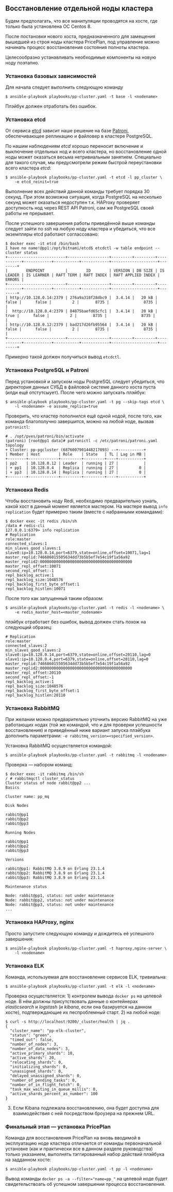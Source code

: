 ## Восстановление отдельной ноды кластера

Будем предполагать, что все манипуляции проводятся на хосте, где только была
установлена ОС Centos 8.

После постановки нового хоста, предназначенного для замещения вышедшей из
строя ноды кластера PricePlan, под управление можно начинать процесс
восстановления состояния полноты кластера.

Целесообразно устанавливать необходимые компоненты на новую ноду поэтапно.

### Установка базовых зависимостей

Для начала следует выполнить следующую команду

```
$ ansible-playbook playbooks/pp-cluster.yaml -t base -l <nodename>
```

Плэйбук должен отработать без ошибок.

### Установка etcd

От сервиса [etcd](https://etcd.io/) зависит наше решение на базе
[Patroni](https://patroni.readthedocs.io/), обеспечивающее репликацию и
файловер в кластере PostgreSQL.

По нашим наблюдениям *etcd* хорошо переносит включение и выключение отдельных
нод и всего кластера, но восстановление одной ноды может оказаться весьма
нетривиальным занятием. Специально для такого случая, мы предусмотрели
режим быстрой переустановки всего кластера *etcd*:

```
$ ansible-playbook playbooks/pp-cluster.yaml -t etcd -l pp_cluster \
	-e etcd_reinit=true
```

Выполнение всех действий данной команды требует порядка 30 секунд. При этом
возможна ситуация, когда PostgreSQL на несколько секунд может оказаться
недоступен т.к. HAProxy проверяет доступность нод через REST API Patroni, сам
же PostgreSQL своей работы не прерывает.

После успешного завершения работы приведённой выше команды следует зайти по
*ssh* на любую ноду кластера и убедиться, что все экземпляры etcd работают
соглассовано:

```
$ docker exec -it etcd /bin/bash
I have no name!@pp1:/opt/bitnami/etcd$ etcdctl -w table endpoint --cluster status
+-------------------------+------------------+---------+---------+-----------+------------+-----------+------------+--------------------+--------+
|        ENDPOINT         |        ID        | VERSION | DB SIZE | IS LEADER | IS LEARNER | RAFT TERM | RAFT INDEX | RAFT APPLIED INDEX | ERRORS |
+-------------------------+------------------+---------+---------+-----------+------------+-----------+------------+--------------------+--------+
| http://10.128.0.14:2379 | 276a9a318f28dbc9 |  3.4.14 |   20 kB |     false |      false |         2 |       8735 |               8735 |        |
|  http://10.128.0.4:2379 | 84875baefd65cfc1 |  3.4.14 |   20 kB |      true |      false |         2 |       8735 |               8735 |        |
| http://10.128.0.12:2379 | bad217d26fb95564 |  3.4.14 |   20 kB |     false |      false |         2 |       8735 |               8735 |        |
+-------------------------+------------------+---------+---------+-----------+------------+-----------+------------+--------------------+--------+
```

Примерно такой должен получиться вывод `etcdctl`.

### Установка PostgreSQL и Patroni

Перед установкой и запуском ноды PostgreSQL следует убедиться, что директория
данных СУБД в файловой системе данного хоста пуста (илди ещё отстутсыует).
После чего можно запускать плэйбук:

```
$ ansible-playbook playbooks/pp-cluster.yaml -t pg --skip-tags etcd \
	-l <nodename> -e assume_replica=true
```

Проверить, что кластер пополнился ещё одной нодой, после того, как команда
благополучно завершится, можно на любой ноде, вызвав `patronictl`:

```
# . /opt/pves/patroni/bin/activate
(patroni) [root@pp1 data]# patronictl -c /etc/patroni/patroni.yaml topology
+ Cluster: pp-pgcluster (6876007901448217093) --+-----------+
| Member | Host        | Role    | State   | TL | Lag in MB |
+--------+-------------+---------+---------+----+-----------+
| pp2    | 10.128.0.12 | Leader  | running | 27 |           |
| + pp1  | 10.128.0.4  | Replica | running | 27 |         0 |
| + pp3  | 10.128.0.14 | Replica | running | 27 |         0 |
+--------+-------------+---------+---------+----+-----------+
```

### Установка Redis

Чтобы восстановить ноду Redi, необходимо предварительно узнать, какой хост
в данный момент является мастером. На мастере вывод `info replication`
будет примерно таким (вместе с набранными командами):

```
$ docker exec -it redis /bin/sh
/data # redis-cli
127.0.0.1:6379> info replication
# Replication
role:master
connected_slaves:1
min_slaves_good_slaves:1
slave0:ip=10.128.0.14,port=6379,state=online,offset=10071,lag=1
master_replid:746686015505634dd73b5b5ef7e54c19f1a56a92
master_replid2:0000000000000000000000000000000000000000
master_repl_offset:10071
second_repl_offset:-1
repl_backlog_active:1
repl_backlog_size:1048576
repl_backlog_first_byte_offset:1
repl_backlog_histlen:10071
```

После того как запущенный таким образом:

```
$ ansible-playbook playbooks/pp-cluster.yaml -t redis -l <nodename> \
	-e redis_master_host=<master_nodename>

```

плэйбук отработает без ошибок, вывод должен стать похож на следующий образец:

```
# Replication
role:master
connected_slaves:2
min_slaves_good_slaves:2
slave0:ip=10.128.0.14,port=6379,state=online,offset=20110,lag=0
slave1:ip=10.128.0.4,port=6379,state=online,offset=20110,lag=0
master_replid:746686015505634dd73b5b5ef7e54c19f1a56a92
master_replid2:0000000000000000000000000000000000000000
master_repl_offset:20110
second_repl_offset:-1
repl_backlog_active:1
repl_backlog_size:1048576
repl_backlog_first_byte_offset:1
repl_backlog_histlen:20110
```

### Установка RabbitMQ

При желании можно предварительно уточнить версию RabbitMQ на уже работающих
нодах (той же командой, что и для проверки успешности восстановления) и
приведённый ниже вариант запуска плэйбука дополнить параметрами:
`-e rabbitmq_version=<specified_version>`.

Установка RabbitMQ осуществляется командой:

```
$ ansible-playbook playbooks/pp-cluster.yaml -t rabbitmq -l <nodename>
```

Проверка — набором команд:

```
$ docker exec -it rabbitmq /bin/sh
/ # rabbitmqctl cluster_status
Cluster status of node rabbit@pp2 ...
Basics

Cluster name: pp_mq

Disk Nodes

rabbit@pp1
rabbit@pp2
rabbit@pp3

Running Nodes

rabbit@pp1
rabbit@pp2
rabbit@pp3

Versions

rabbit@pp1: RabbitMQ 3.8.9 on Erlang 23.1.4
rabbit@pp2: RabbitMQ 3.8.9 on Erlang 23.1.4
rabbit@pp3: RabbitMQ 3.8.9 on Erlang 23.1.4

Maintenance status

Node: rabbit@pp1, status: not under maintenance
Node: rabbit@pp2, status: not under maintenance
Node: rabbit@pp3, status: not under maintenance
...
```

### Установка HAProxy, nginx

Просто запустите следующую команду и дождитесь её успешного завершения:

```
$ ansible-playbook playbooks/pp-cluster.yaml -t haproxy,nginx-server \
	-l <nodename>
```

### Установка ELK

Команда, используемая для восстановление сервисов ELK, тривиальна:

```
$ ansible-playbook playbooks/pp-cluster.yaml -t elk -l <nodename>
```

Проверка осуществляется: 1) контролем вывода `docker ps` на целевой ноде.
В нём должны присутствовать данные о контейнерах *elasticsearch* и
*logstash* (и *kibana*, если она базируется на данном хосте), подтверждающие
их песпроблемный старт. 2) на любой ноде:

```
$ curl -s http://localhost:9200/_cluster/health | jq .
{
  "cluster_name": "pp-elk-cluster",
  "status": "green",
  "timed_out": false,
  "number_of_nodes": 3,
  "number_of_data_nodes": 3,
  "active_primary_shards": 10,
  "active_shards": 20,
  "relocating_shards": 0,
  "initializing_shards": 0,
  "unassigned_shards": 0,
  "delayed_unassigned_shards": 0,
  "number_of_pending_tasks": 0,
  "number_of_in_flight_fetch": 0,
  "task_max_waiting_in_queue_millis": 0,
  "active_shards_percent_as_number": 100
}
```

3) Если Kibana подлежала восстановлению, она будет доступна для взаимодействия
с ней посредством броузера на прежнем URL.

### Финальный этап — установка PricePlan

Команда для восстановления PricePlan на вновь вводимой в эксплуатацию ноде
кластера отличается от команды первоначальной установке (как и практически
все в данном разделе руководства) только указанием, выполнять тэггированный
набор действий плэйбука на задданном хосте:

```
$ ansible-playbook playbooks/pp-cluster.yaml -t pp -l <nodename>
```

Вывод команды `docker ps -a --filter="name=pp_"` на целевой ноде будет
свидетельствоать об успешном завершении процесса восстановления.
